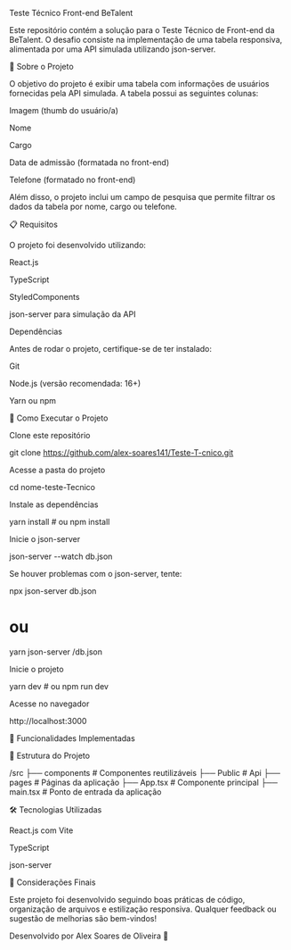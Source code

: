 Teste Técnico Front-end BeTalent

Este repositório contém a solução para o Teste Técnico de Front-end da BeTalent. O desafio consiste na implementação de uma tabela responsiva, alimentada por uma API simulada utilizando json-server.

🔹 Sobre o Projeto

O objetivo do projeto é exibir uma tabela com informações de usuários fornecidas pela API simulada. A tabela possui as seguintes colunas:

Imagem (thumb do usuário/a)

Nome

Cargo

Data de admissão (formatada no front-end)

Telefone (formatado no front-end)

Além disso, o projeto inclui um campo de pesquisa que permite filtrar os dados da tabela por nome, cargo ou telefone.

📋 Requisitos

O projeto foi desenvolvido utilizando:

React.js

TypeScript 

StyledComponents


json-server para simulação da API

Dependências

Antes de rodar o projeto, certifique-se de ter instalado:

Git

Node.js (versão recomendada: 16+)

Yarn ou npm

🚀 Como Executar o Projeto

Clone este repositório

  git clone https://github.com/alex-soares141/Teste-T-cnico.git

Acesse a pasta do projeto

  cd nome-teste-Tecnico

Instale as dependências

  yarn install # ou npm install

Inicie o json-server

  json-server --watch db.json

Se houver problemas com o json-server, tente:

  npx json-server db.json
  # ou
  yarn json-server <path>/db.json

Inicie o projeto

  yarn dev # ou npm run dev

Acesse no navegador

  http://localhost:3000

📝 Funcionalidades Implementadas



📌 Estrutura do Projeto

/src
  ├── components   # Componentes reutilizáveis
  ├── Public       # Api
  ├── pages        # Páginas da aplicação
  ├── App.tsx      # Componente principal
  ├── main.tsx     # Ponto de entrada da aplicação

🛠 Tecnologias Utilizadas

React.js com Vite

TypeScript

json-server

📌 Considerações Finais

Este projeto foi desenvolvido seguindo boas práticas de código, organização de arquivos e estilização responsiva. Qualquer feedback ou sugestão de melhorias são bem-vindos!


Desenvolvido por Alex Soares de Oliveira 🚀